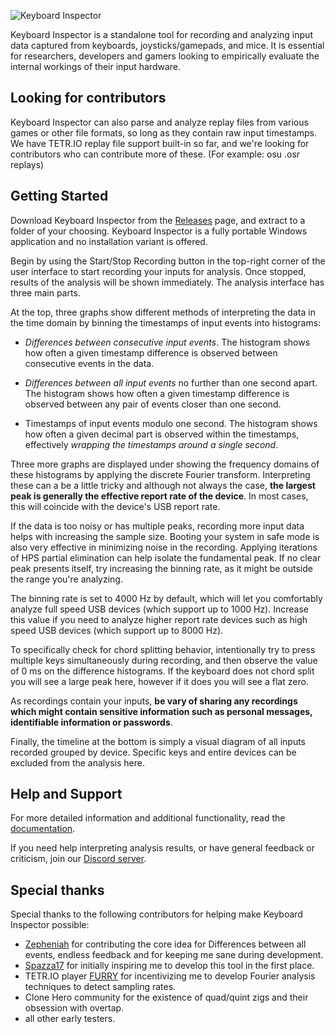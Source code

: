 
![Keyboard Inspector](https://github.com/mat1jaczyyy/Keyboard-Inspector/assets/13300194/d9647439-2e20-4c43-9158-3a251cae4a40)

Keyboard Inspector is a standalone tool for recording and analyzing input data captured from keyboards, joysticks/gamepads, and mice. It is essential for researchers, developers and gamers looking to empirically evaluate the internal workings of their input hardware.

## Looking for contributors

Keyboard Inspector can also parse and analyze replay files from various games or other file formats, so long as they contain raw input timestamps. We have TETR.IO replay file support built-in so far, and we're looking for contributors who can contribute more of these. (For example: osu .osr replays)

## Getting Started

Download Keyboard Inspector from the [Releases](https://github.com/mat1jaczyyy/Keyboard-Inspector/releases) page, and extract to a folder of your choosing. Keyboard Inspector is a fully portable Windows application and no installation variant is offered.

Begin by using the Start/Stop Recording button in the top-right corner of the user interface to start recording your inputs for analysis. Once stopped, results of the analysis will be shown immediately. The analysis interface has three main parts. 

At the top, three graphs show different methods of interpreting the data in the time domain by binning the timestamps of input events into histograms:

- *Differences between consecutive input events*. The histogram shows how often a given timestamp difference is observed between consecutive events in the data.

- *Differences between all input events* no further than one second apart. The histogram shows how often a given timestamp difference is observed between any pair of events closer than one second.

- Timestamps of input events modulo one second. The histogram shows how often a given decimal part is observed within the timestamps, effectively *wrapping the timestamps around a single second*.

Three more graphs are displayed under showing the frequency domains of these histograms by applying the discrete Fourier transform. Interpreting these can a be a little tricky and although not always the case, **the largest peak is generally the effective report rate of the device**. In most cases, this will coincide with the device's USB report rate.

If the data is too noisy or has multiple peaks, recording more input data helps with increasing the sample size. Booting your system in safe mode is also very effective in minimizing noise in the recording. Applying iterations of HPS partial elimination can help isolate the fundamental peak. If no clear peak presents itself, try increasing the binning rate, as it might be outside the range you're analyzing. 

The binning rate is set to 4000 Hz by default, which will let you comfortably analyze full speed USB devices (which support up to 1000 Hz). Increase this value if you need to analyze higher report rate devices such as high speed USB devices (which support up to 8000 Hz).

To specifically check for chord splitting behavior, intentionally try to press multiple keys simultaneously during recording, and then observe the value of 0 ms on the difference histograms. If the keyboard does not chord split you will see a large peak here, however if it does you will see a flat zero.

As recordings contain your inputs, **be vary of sharing any recordings which might contain sensitive information such as personal messages, identifiable information or passwords**.

Finally, the timeline at the bottom is simply a visual diagram of all inputs recorded grouped by device. Specific keys and entire devices can be excluded from the analysis here.

## Help and Support

For more detailed information and additional functionality, read the [documentation](/DOCUMENTATION.md).

If you need help interpreting analysis results, or have general feedback or criticism, join our [Discord server](https://discord.gg/kX4cJQH5Zn).

## Special thanks

Special thanks to the following contributors for helping make Keyboard Inspector possible:
- [Zepheniah](https://github.com/Zepheniahh) for contributing the core idea for Differences between all events, endless feedback and for keeping me sane during development.
- [Spazza17](https://www.youtube.com/channel/UC4JEl2dMSkFUCXnYvh1lIzw) for initially inspiring me to develop this tool in the first place.
- TETR.IO player [FURRY](https://docs.google.com/document/d/1bfQFBUv85jFLSLyiyCotMBU19xeUtQb3wUEas7Zfq_Y/edit?usp=sharing) for incentivizing me to develop Fourier analysis techniques to detect sampling rates.
- Clone Hero community for the existence of quad/quint zigs and their obsession with overtap.
- all other early testers.

